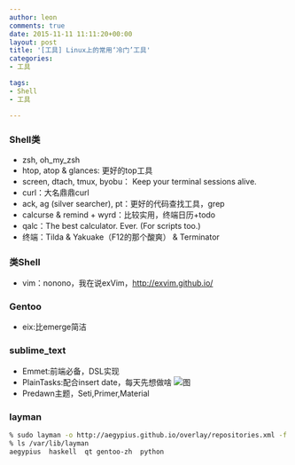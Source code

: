 ```yaml
---
author: leon
comments: true
date: 2015-11-11 11:11:20+00:00
layout: post
title: '[工具] Linux上的常用‘冷门’工具' 
categories:
- 工具

tags:
- Shell
- 工具

---
```


### Shell类

- zsh, oh_my_zsh
- htop, atop & glances: 更好的top工具
- screen, dtach, tmux, byobu： Keep your terminal sessions alive. 
- curl：大名鼎鼎curl
- ack, ag (silver searcher), pt：更好的代码查找工具，grep
- calcurse & remind + wyrd：比较实用，终端日历+todo
- qalc：The best calculator. Ever. (For scripts too.) 
- 终端：Tilda & Yakuake（F12的那个酸爽） & Terminator

### 类Shell

- vim：nonono，我在说exVim，http://exvim.github.io/

### Gentoo

- eix:比emerge简洁

### sublime_text
- Emmet:前端必备，DSL实现
- PlainTasks:配合insert date，每天先想做啥
![图](https://camo.githubusercontent.com/95bbc6d99f00ff199af7daae7d5c65556784f84b/687474703a2f2f636c2e6c792f696d6167652f3171313030513231326f32512f73732e706e67)
- Predawn主题，Seti,Primer,Material

### layman

```bash
% sudo layman -o http://aegypius.github.io/overlay/repositories.xml -f -a aegypius
% ls /var/lib/layman 
aegypius  haskell  qt gentoo-zh  python
```
